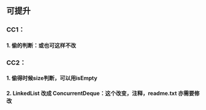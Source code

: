 ## 可提升

### CC1：

#### 1. 偷的判断：或也可这样不改



### CC2：

#### 1. 偷得时候size判断，可以用isEmpty

#### 2. LinkedList 改成 ConcurrentDeque：这个改变，注释，readme.txt 亦需要修改
